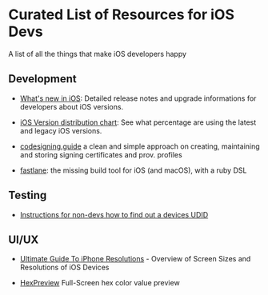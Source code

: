 # Curated List of Resources for iOS Devs
A list of all the things that make iOS developers happy


## Development 

* [What's new in iOS](https://developer.apple.com/library/prerelease/content/releasenotes/General/WhatsNewIniOS): Detailed release notes and upgrade informations for developers about iOS versions.
* [iOS Version distribution chart](https://developer.apple.com/support/app-store/): See what percentage are using the latest and legacy iOS versions.

* [codesigning.guide](https://codesigning.guide) a clean and simple approach on creating, maintaining and storing signing certificates and prov. profiles
* [fastlane](https://github.com/fastlane/fastlane): the missing build tool for iOS (and macOS), with a ruby DSL

## Testing

* [Instructions for non-devs how to find out a devices UDID](http://whatsmyudid.com)

## UI/UX

* [Ultimate Guide To iPhone Resolutions](https://www.paintcodeapp.com/news/ultimate-guide-to-iphone-resolutions) - Overview of Screen Sizes and Resolutions of iOS Devices 

* [HexPreview](http://hexpreview.com) Full-Screen hex color value preview 
